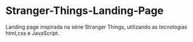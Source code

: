 # Stranger-Things-Landing-Page
Landing page inspirada na série Stranger Things, utilizando as tecnologias html,css e JavaScript.
